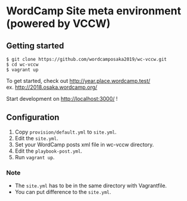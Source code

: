 # WordCamp Site meta environment (powered by VCCW)

## Getting started

```
$ git clone https://github.com/wordcamposaka2019/wc-vccw.git
$ cd wc-vccw
$ vagrant up
```
To get started, check out <http://year.place.wordcamp.test/>  
ex. http://2018.osaka.wordcamp.org/

Start development on <http://localhost:3000/> !

## Configuration

1. Copy `provision/default.yml` to `site.yml`.
1. Edit the `site.yml`.
1. Set your WordCamp posts xml file in wc-vccw directory.
1. Edit the `playbook-post.yml`.
1. Run `vagrant up`.

### Note

* The `site.yml` has to be in the same directory with Vagrantfile.
* You can put difference to the `site.yml`.

